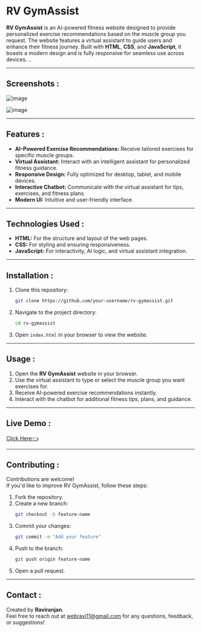 # RV GymAssist

**RV GymAssist** is an AI-powered fitness website designed to provide personalized exercise recommendations based on the muscle group you request. The website features a virtual assistant to guide users and enhance their fitness journey. Built with **HTML**, **CSS**, and **JavaScript**, it boasts a modern design and is fully responsive for seamless use across devices. ..

---

## Screenshots :

![image](https://github.com/user-attachments/assets/b5072e58-b46c-42fe-b969-bfe4b30d540d)

![image](https://github.com/user-attachments/assets/83310ba8-f046-430b-a2f8-9036bd9edbc0)

---




## Features :

- **AI-Powered Exercise Recommendations:** Receive tailored exercises for specific muscle groups.
- **Virtual Assistant:** Interact with an intelligent assistant for personalized fitness guidance.
- **Responsive Design:** Fully optimized for desktop, tablet, and mobile devices.
- **Interactive Chatbot:** Communicate with the virtual assistant for tips, exercises, and fitness plans.
- **Modern UI:** Intuitive and user-friendly interface.

---

## Technologies Used :

- **HTML:** For the structure and layout of the web pages.
- **CSS:** For styling and ensuring responsiveness.
- **JavaScript:** For interactivity, AI logic, and virtual assistant integration.

---



## Installation :

1. Clone this repository:
   ```bash
   git clone https://github.com/your-username/rv-gymassist.git
   ```
2. Navigate to the project directory:
   ```bash
   cd rv-gymassist
   ```
3. Open `index.html` in your browser to view the website.

---

## Usage :

1. Open the **RV GymAssist** website in your browser.
2. Use the virtual assistant to type or select the muscle group you want exercises for.
3. Receive AI-powered exercise recommendations instantly.
4. Interact with the chatbot for additional fitness tips, plans, and guidance.

---

## Live Demo :
[Click Here👈](https://rv-gym-assist.vercel.app/)

---

## Contributing :

Contributions are welcome!  
If you'd like to improve RV GymAssist, follow these steps:

1. Fork the repository.
2. Create a new branch:
   ```bash
   git checkout -b feature-name
   ```
3. Commit your changes:
   ```bash
   git commit -m "Add your feature"
   ```
4. Push to the branch:
   ```bash
   git push origin feature-name
   ```
5. Open a pull request.

---

## Contact :

Created by **Raviranjan**.  
Feel free to reach out at [webravi11@gmail.com](mailto:webravi11@gmail.com) for any questions, feedback, or suggestions!

